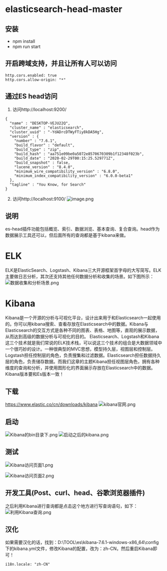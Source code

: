 # elasticsearch-head-master
## 安装
- npm install
- npm run start

## 开启跨域支持，并且让所有人可以访问
```
http.cors.enabled: true
http.cors.allow-origin: "*"
```

## 通过ES head访问
1. 访问http://localhost:9200/
```
{
  "name" : "DESKTOP-VEJU22Q",
  "cluster_name" : "elasticsearch",
  "cluster_uuid" : "-YdADrcDTWyFTiy8kDA5Hg",
  "version" : {
    "number" : "7.6.1",
    "build_flavor" : "default",
    "build_type" : "zip",
    "build_hash" : "aa751e09be0a5072e8570670309b1f12348f023b",
    "build_date" : "2020-02-29T00:15:25.529771Z",
    "build_snapshot" : false,
    "lucene_version" : "8.4.0",
    "minimum_wire_compatibility_version" : "6.8.0",
    "minimum_index_compatibility_version" : "6.0.0-beta1"
  },
  "tagline" : "You Know, for Search"
}
```
2. 访问http://localhost:9100/
![image.png](https://upload-images.jianshu.io/upload_images/9905084-d0d97e32d57eed7c.png?imageMogr2/auto-orient/strip%7CimageView2/2/w/1240)

## 说明
es-head插件功能包括概览、索引、数据浏览、基本查询、复合查询。head作为数据展示工具还可以，但后面所有的查询都是基于kibana来做。

# ELK
ELK是ElasticSearch、Logstash、Kibana三大开源框架首字母的大写简写。ELK主要做日志分析，其次还支持其他任何数据分析和收集的场景。如下图所示：
![数据收集和分析场景.png](https://upload-images.jianshu.io/upload_images/9905084-1f42dc37f35e3fe8.png?imageMogr2/auto-orient/strip%7CimageView2/2/w/1240)

# Kibana
Kibana是一个开源的分析与可视化平台，设计出来用于和Elasticsearch一起使用的。你可以用kibana搜索、查看存放在Elasticsearch中的数据。Kibana与Elasticsearch的交互方式是各种不同的图表、表格、地图等，直观的展示数据，从而达到高级的数据分析与可视化的目的。
Elasticsearch、Logstash和Kibana这三个技术就是我们常说的ELK技术栈，可以说这三个技术的组合是大数据领域中一个很巧妙的设计。一种很典型的MVC思想，模型持久层，视图层和控制层。Logstash担任控制层的角色，负责搜集和过滤数据。Elasticsearch担任数据持久层的角色，负责储存数据。而我们这章的主题Kibana担任视图层角色，拥有各种维度的查询和分析，并使用图形化的界面展示存放在Elasticsearch中的数据。
Kibana版本要和Es版本一致！

## 下载
https://www.elastic.co/cn/downloads/kibana
![kibana官网.png](https://upload-images.jianshu.io/upload_images/9905084-23e8838a2f4c6b13.png?imageMogr2/auto-orient/strip%7CimageView2/2/w/1240)

## 启动
![Kibana的bin目录下.png](https://upload-images.jianshu.io/upload_images/9905084-7f31d6d5f3e460ef.png?imageMogr2/auto-orient/strip%7CimageView2/2/w/1240)
![启动之后的kibana.png](https://upload-images.jianshu.io/upload_images/9905084-e869e05b156e952d.png?imageMogr2/auto-orient/strip%7CimageView2/2/w/1240)

## 测试
![Kibana访问页面1.png](https://upload-images.jianshu.io/upload_images/9905084-731c6b8d5a62c78c.png?imageMogr2/auto-orient/strip%7CimageView2/2/w/1240)

![Kibana访问页面2.png](https://upload-images.jianshu.io/upload_images/9905084-debaa38bc9ee8cad.png?imageMogr2/auto-orient/strip%7CimageView2/2/w/1240)

## 开发工具(Post、curl、head、谷歌浏览器插件)
之后利用Kibana进行查询都是点击这个地方进行写查询语句，如下：
![利用Kibana查询.png](https://upload-images.jianshu.io/upload_images/9905084-f2a0b719718f7a25.png?imageMogr2/auto-orient/strip%7CimageView2/2/w/1240)

## 汉化
如果需要汉化的话，找到：D:\TOOL\es\kibana-7.6.1-windows-x86_64\config下的kibana.yml文件，修改Kibana的配置，改为：zh-CN，然后重启Kibana即可！
```
i18n.locale: "zh-CN"
```





